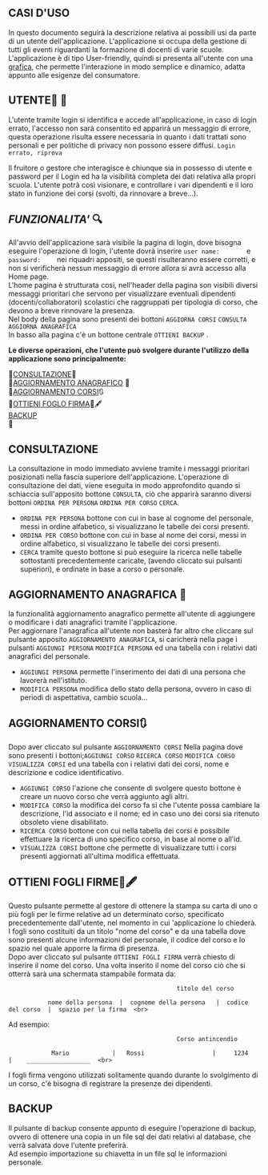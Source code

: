  

## **CASI D'USO**<br> 

In questo documento seguirà la descrizione relativa ai possibili usi da parte di un utente dell'applicazione. 
L'applicazione si occupa della gestione di tutti gli eventi riguardanti la formazione di docenti di varie scuole. 
L'applicazione è di tipo User-friendly, quindi si presenta all'utente con una [grafica](Grafica.md), che permette l'interazione in modo semplice e dinamico, adatta appunto alle esigenze del consumatore. 

  

## **UTENTE**:bust_in_silhouette: :closed_lock_with_key:<br> 

L'utente tramite login si identifica e accede all'applicazione, in caso di login errato, l'accesso non sarà consentito ed apparirà un messaggio di errore, questa operazione risulta essere necessaria in quanto i dati trattati sono personali e per politiche di privacy non possono essere diffusi. 
`Login errato, riprova` 

 
Il fruitore o gestore che interagisce è chiunque sia in possesso di utente e password per il Login ed ha la visibilità completa dei dati relativa alla propri scuola. 
L'utente potrà così visionare, e controllare i vari dipendenti e il loro stato in funzione dei corsi (svolti, da rinnovare a breve...). 

  

## *FUNZIONALITA'* :mag:<br> 

All'avvio dell'applicazione sarà visibile la pagina di login, dove bisogna eseguire l'operazione di login, l'utente dovrà inserire `user name:       ` e `password:    ` nei riquadri appositi, se questi risulteranno essere corretti, e non si verificherà nessun messaggio di errore allora si avrà accesso alla Home page.<br> 
L'home pagina è strutturata cosi, nell'header della pagina son visibili diversi messaggi prioritari che servono per visualizzare eventuali dipendenti (docenti/collaboratori) scolastici che raggruppati per tipologia di corso, che devono a breve rinnovare la presenza.<br> 
Nel body della pagina sono presenti dei bottoni `AGGIORNA CORSI` `CONSULTA` `AGGIORNA ANAGRAFICA`<br> 
In basso alla pagina c'è un bottone centrale `OTTIENI BACKUP` .<br> 

  

**Le diverse operazioni, che l'utente può svolgere durante l'utilizzo della applicazione sono principalmente:**<br> 

:small_orange_diamond:[CONSULTAZIONE](#**CONSULTAZIONE**):book:<br> 
:small_orange_diamond:[AGGIORNAMENTO ANAGRAFICO](#**AGGIORNAMENTO-ANAGRAFICO**)  :calendar:<br> 
:small_orange_diamond:[AGGIORNAMENTO CORSI](#**AGGIORNAMENTO-CORSI**):arrows_clockwise:<br> 
:small_orange_diamond:[OTTIENI FOGLO FIRMA](#**OTTIENI-FOGLI-FIRME**):page_facing_up::fountain_pen:<br> 
[BACKUP](#BACKUP)<br> 
:floppy_disk:

  

## **CONSULTAZIONE** 

La consultazione in modo immediato avviene tramite i messaggi prioritari posizionati nella fascia superiore dell'applicazione. 
L'operazione di consultazione dei dati, viene eseguita in modo approfondito quando si schiaccia sull'apposito bottone `CONSULTA`, ciò che apparirà saranno diversi bottoni 
`ORDINA PER PERSONA` `ORDINA PER CORSO` `CERCA`.<br> 
* `ORDINA PER PERSONA` bottone con cui in base al cognome del personale, messi in ordine alfabetico, si visualizzano le tabelle dei corsi presenti.<br> 
* `ORDINA PER CORSO` bottone con cui in base al nome dei corsi, messi in ordine alfabetico, si visualizzano le tabelle dei corsi presenti. <br> 
* `CERCA` tramite questo bottone si può eseguire la ricerca nelle tabelle sottostanti precedentemente caricate, (avendo cliccato sui pulsanti superiori), e ordinate in base a corso o personale. <br> 

  

## **AGGIORNAMENTO ANAGRAFICA** :calendar:  

la funzionalità aggiornamento anagrafico permette all'utente di aggiungere o modificare i dati anagrafici tramite l'applicazione.<br> 
Per aggiornare l'anagrafica all'utente non basterà far altro che cliccare sul pulsante apposito `AGGIORNAMENTO ANAGRAFICA`, si caricherà nella page i pulsanti `AGGIUNGI PERSONA` `MODIFICA PERSONA` ed una tabella con i relativi dati anagrafici del personale.<br> 
* `AGGIUNGI PERSONA` permette l'inserimento dei dati di una persona che lavorerà nell'istituto. <br> 
* `MODIFICA PERSONA` modifica dello stato della persona, ovvero in caso di periodi di aspettativa, cambio scuola... <br> 

  

## **AGGIORNAMENTO CORSI**:arrows_clockwise: 

Dopo aver cliccato sul pulsante `AGGIORNAMENTO CORSI` Nella pagina dove sono presenti i bottoni;`AGGIUNGI CORSO` `RICERCA CORSO` `MODIFICA CORSO` `VISUALIZZA CORSI` ed una tabella con i relativi dati dei corsi, nome e descrizione e codice identificativo.<br> 
* `AGGIUNGI CORSO` l'azione che consente di svolgere questo bottone è creare un nuovo corso che verrà aggiunto agli altri. <br> 
* `MODIFICA CORSO` la modifica del corso fa si che l'utente possa cambiare la descrizione, l'id associato e il nome; ed in caso uno dei corsi sia ritenuto obsoleto viene disabilitato. <br> 
* `RICERCA CORSO` bottone con cui nella tabella dei corsi è possibile effettuare la ricerca di uno specifico corso, in base al nome o all'id. <br> 
* `VISUALIZZA CORSI` bottone che permette di visualizzare tutti i corsi presenti aggiornati all'ultima modifica effettuata.<br> 

  

## **OTTIENI FOGLI FIRME**:page_facing_up::fountain_pen: 

Questo pulsante permette al gestore di ottenere la stampa su carta di uno o più fogli per le firme relative ad un determinato corso, specificato precedentemente dall'utente, nel momento in cui 'applicazione lo chiederà.<br>  I fogli sono costituiti da un titolo "nome del corso" e da una tabella dove sono presenti alcune informazioni del personale, il codice del corso e lo spazio nel quale apporre la firma di presenza.<br> 
Dopo aver cliccato sul pulsante `OTTIENI FOGLI FIRMA` verrà chiesto di inserire il nome del corso. Una volta inserito il nome del corso ciò che si otterrà sarà una schermata stampabile formata da: 


                                                   titolo del corso 

               nome della persona  |  cognome della persona   |  codice del corso  |  spazio per la firma  <br> 
               
Ad esempio:<br> 

                                                   Corso antincendio
                                                   
                Mario            |   Rossi                   |     1234             |    __________________  <br> 

I fogli firma vengono utilizzati solitamente quando durante lo svolgimento di un corso, c'è bisogna di registrare la presenze dei dipendenti. 

## BACKUP 

Il pulsante di backup consente appunto di eseguire l'operazione di backup, ovvero di ottenere una copia in un file sql dei dati relativi al database, che verrà salvata dove l'utente preferirà.<br> 
Ad esempio importazione su chiavetta in un file sql le informazioni personale. 
<br> 

 

 
